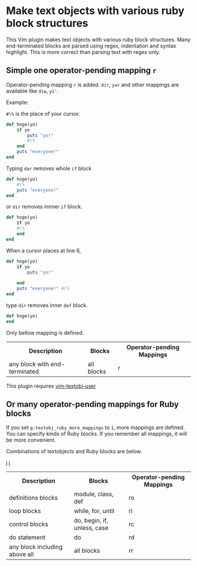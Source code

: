 # Make text objects with various ruby block structures

This Vim plugin makes text objects with various ruby block structures.
Many end-terminated blocks are parsed using regex, indentation and syntax highlight.
This is more correct than parsing text with regex only.

## Simple one operator-pending mapping `r`

Operator-pending mapping `r` is added. `dir`, `yar` and other mappings are available like `diw`, `yi'`.

Example:

`#\%` is the place of your cursor.

```ruby
def hoge(yo)
    if yo
        puts "yo!"
        #\%
    end
    puts "everyone!"
end
```

Typing `dar` removes whole `if` block

```ruby
def hoge(yo)
    #\%
    puts "everyone!"
end
```

or `dir` removes innner `if` block.

```ruby
def hoge(yo)
    if yo
    #\%
    end
end
```

When a cursor places at line 6,

```ruby
def hoge(yo)
    if yo
        puts "yo!"
        
    end
    puts "everyone!" #\%
end
```

type `dir` removes inner `def` block.

```ruby
def hoge(yo)
end
```

Only bellow mapping is defined.
<table>
    <tr>
        <th>Description</th>
        <th>Blocks</th>
        <th>Operator-pending Mappings</th>
    </tr>
    <tr>
        <td>any block with end-terminated</td>
        <td>all blocks</td>
        <td>r</td>
    </tr>
</table>


This plugin requires [vim-textobj-user](https://github.com/kana/vim-textobj-user)

## Or many operator-pending mappings for Ruby blocks

If you set `g:textobj_ruby_more_mappings` to `1`, more mappings are defined.
You can specify kinds of Ruby blocks.
If you remember all mappings, it will be more convenient.

Combinations of textobjects and Ruby blocks are below.

<table>
    <tr>
        <th>Description</th>
        <th>Blocks</th>
        <th>Operator-pending Mappings</th>
    </tr>
    <tr>
        <td>definitions blocks</td>
        <td>module, class, def</td>
        <td>ro</td>
    </tr>
    <tr>
        <td>loop blocks</td>j
        <td>while, for, until</td>j
        <td>rl</td>
    </tr>
    <tr>
        <td>control blocks</td>
        <td>do, begin, if, unless, case</td>
        <td>rc</td>
    </tr>
    <tr>
        <td>do statement</td>
        <td>do</td>
        <td>rd</td>
    </tr>
    <tr>
        <td>any block including above all</td>
        <td>all blocks</td>
        <td>rr</td>
    </tr>
</table>

